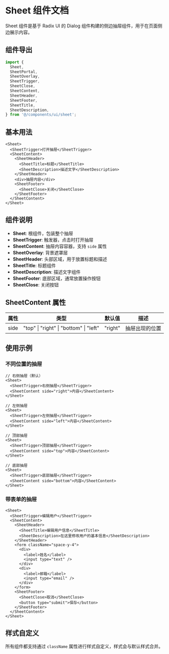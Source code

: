 # Sheet 组件文档

Sheet 组件是基于 Radix UI 的 Dialog 组件构建的侧边抽屉组件，用于在页面侧边展示内容。

## 组件导出

```typescript
import {
  Sheet,
  SheetPortal,
  SheetOverlay,
  SheetTrigger,
  SheetClose,
  SheetContent,
  SheetHeader,
  SheetFooter,
  SheetTitle,
  SheetDescription,
} from '@/components/ui/sheet';
```

## 基本用法

```tsx
<Sheet>
  <SheetTrigger>打开抽屉</SheetTrigger>
  <SheetContent>
    <SheetHeader>
      <SheetTitle>标题</SheetTitle>
      <SheetDescription>描述文字</SheetDescription>
    </SheetHeader>
    <div>抽屉内容</div>
    <SheetFooter>
      <SheetClose>关闭</SheetClose>
    </SheetFooter>
  </SheetContent>
</Sheet>
```

## 组件说明

- **Sheet**: 根组件，包装整个抽屉
- **SheetTrigger**: 触发器，点击时打开抽屉
- **SheetContent**: 抽屉内容容器，支持 `side` 属性
- **SheetOverlay**: 背景遮罩层
- **SheetHeader**: 头部区域，用于放置标题和描述
- **SheetTitle**: 标题组件
- **SheetDescription**: 描述文字组件
- **SheetFooter**: 底部区域，通常放置操作按钮
- **SheetClose**: 关闭按钮

## SheetContent 属性

| 属性 | 类型                                   | 默认值  | 描述           |
| ---- | -------------------------------------- | ------- | -------------- |
| side | "top" \| "right" \| "bottom" \| "left" | "right" | 抽屉出现的位置 |

## 使用示例

### 不同位置的抽屉

```tsx
// 右侧抽屉（默认）
<Sheet>
  <SheetTrigger>右侧抽屉</SheetTrigger>
  <SheetContent side="right">内容</SheetContent>
</Sheet>

// 左侧抽屉
<Sheet>
  <SheetTrigger>左侧抽屉</SheetTrigger>
  <SheetContent side="left">内容</SheetContent>
</Sheet>

// 顶部抽屉
<Sheet>
  <SheetTrigger>顶部抽屉</SheetTrigger>
  <SheetContent side="top">内容</SheetContent>
</Sheet>

// 底部抽屉
<Sheet>
  <SheetTrigger>底部抽屉</SheetTrigger>
  <SheetContent side="bottom">内容</SheetContent>
</Sheet>
```

### 带表单的抽屉

```tsx
<Sheet>
  <SheetTrigger>编辑用户</SheetTrigger>
  <SheetContent>
    <SheetHeader>
      <SheetTitle>编辑用户信息</SheetTitle>
      <SheetDescription>在这里修改用户的基本信息</SheetDescription>
    </SheetHeader>
    <form className="space-y-4">
      <div>
        <label>姓名</label>
        <input type="text" />
      </div>
      <div>
        <label>邮箱</label>
        <input type="email" />
      </div>
    </form>
    <SheetFooter>
      <SheetClose>取消</SheetClose>
      <button type="submit">保存</button>
    </SheetFooter>
  </SheetContent>
</Sheet>
```

## 样式自定义

所有组件都支持通过 `className` 属性进行样式自定义，样式会与默认样式合并。
